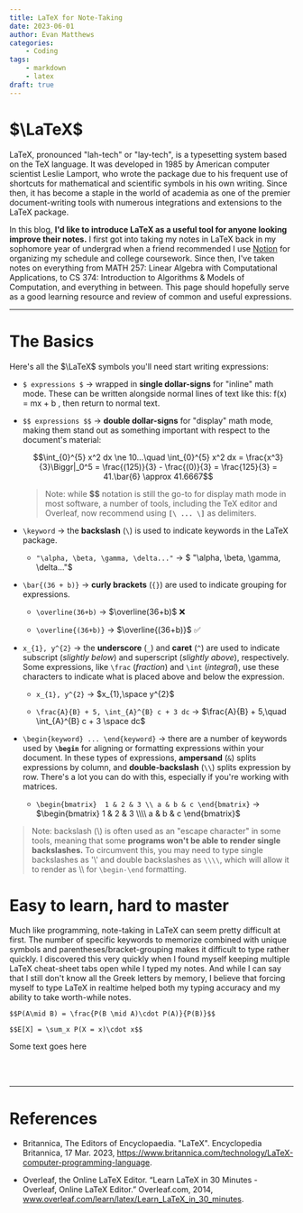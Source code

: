 ```yaml
---
title: LaTeX for Note-Taking
date: 2023-06-01
author: Evan Matthews
categories:
    - Coding
tags:
    - markdown
    - latex
draft: true
---
```


# $\LaTeX$

LaTeX, pronounced "lah-tech" or "lay-tech", is a typesetting system based on the TeX language. It was developed in 1985 by American computer scientist Leslie Lamport, who wrote the package due to his frequent use of shortcuts for mathematical and scientific symbols in his own writing. Since then, it has become a staple in the world of academia as one of the premier document-writing tools with numerous integrations and extensions to the LaTeX package.

In this blog, **I'd like to introduce LaTeX as a useful tool for anyone looking improve their notes.** I first got into taking my notes in LaTeX back in my sophomore year of undergrad when a friend recommended I use [Notion](https://www.notion.so/) for organizing my schedule and college coursework. Since then, I've taken notes on everything from MATH 257: Linear Algebra with Computational Applications, to CS 374: Introduction to Algorithms & Models of Computation, and everything in between. This page should hopefully serve as a good learning resource and review of common and useful expressions.   

<hr>

# The Basics

Here's all the $\LaTeX$ symbols you'll need start writing expressions:

- `$ expressions $` -> wrapped in **single dollar-signs** for "inline" math mode. These can be written alongside normal lines of text $\text{like this: f(x) = mx + b }$, then return to normal text.

- `$$ expressions $$` -> **double dollar-signs** for "display" math mode, making them stand out as something important with respect to the document's material:

    $$\int_{0}^{5} x^2 dx \ne 10...\quad \int_{0}^{5} x^2 dx = \frac{x^3}{3}\Biggr|_0^5 = \frac{(125)}{3} - \frac{(0)}{3} = \frac{125}{3} = 41.\bar{6} \approx 41.6667$$

    > Note: while **$$** notation is still the go-to for display math mode in most software, a number of tools, including the TeX editor and Overleaf, now recommend using **`[\ ... \]`** as delimiters.  

- `\keyword` -> the **backslash** (`\`) is used to indicate keywords in the LaTeX package.

    -   `"\alpha, \beta, \gamma, \delta..."` ->  $ "\alpha, \beta, \gamma, \delta..."$

- `\bar{(36 + b)}` -> **curly brackets** (`{}`) are used to indicate grouping for expressions.

    -   `\overline(36+b)` -> $\overline(36+b)$ ❌

    -   `\overline{(36+b)}` -> $\overline{(36+b)}$ ✅

- `x_{1}, y^{2}` -> the **underscore** (`_`) and **caret** (`^`) are used to indicate subscript (*slightly below*) and superscript (*slightly above*), respectively. Some expressions, like `\frac` (*fraction*) and `\int` (*integral*), use these characters to indicate what is placed above and below the expression.

    -   `x_{1}, y^{2}` -> $x_{1},\space y^{2}$

    -   `\frac{A}{B} + 5, \int_{A}^{B} c + 3 dc` -> $\frac{A}{B} + 5,\quad \int_{A}^{B} c + 3 \space dc$

- `\begin{keyword} ... \end{keyword}` -> there are a number of keywords used by **`\begin`** for aligning or formatting expressions within your document. In these types of expressions, **ampersand** (`&`) splits expressions by column, and **double-backslash** (`\\`) splits expression by row. There's a lot you can do with this, especially if you're working with matrices.

    -   `\begin{bmatrix} 
        1 & 2 & 3 \\
        a & b & c
    \end{bmatrix}` -> 
    $\begin{bmatrix} 
        1 & 2 & 3 \\\\
        a & b & c
    \end{bmatrix}$

> Note: backslash (\\) is often used as an "escape character" in some tools, meaning that some **programs won't be able to render single backslashes.** To circumvent this, you may need to type single backslashes as '\\' and double backslashes as `\\\\`, which will allow it to render as \\\\ for `\begin-\end` formatting.

# Easy to learn, hard to master

Much like programming, note-taking in LaTeX can seem pretty difficult at first. The number of specific keywords to memorize combined with unique symbols and parentheses/bracket-grouping makes it difficult to type rather quickly. I discovered this very quickly when I found myself keeping multiple LaTeX cheat-sheet tabs open while I typed my notes. And while I can say that I still don't know all the Greek letters by memory, I believe that forcing myself to type LaTeX in realtime helped both my typing accuracy and my ability to take worth-while notes. 

    $$P(A\mid B) = \frac{P(B \mid A)\cdot P(A)}{P(B)}$$

    $$E[X] = \sum_x P(X = x)\cdot x$$

Some text goes here

<br></br>
<hr>

# References

- Britannica, The Editors of Encyclopaedia. "LaTeX". Encyclopedia Britannica, 17 Mar. 2023, https://www.britannica.com/technology/LaTeX-computer-programming-language.

- Overleaf, the Online LaTeX Editor. “Learn LaTeX in 30 Minutes - Overleaf, Online LaTeX Editor.” Overleaf.com, 2014, www.overleaf.com/learn/latex/Learn_LaTeX_in_30_minutes.

‌